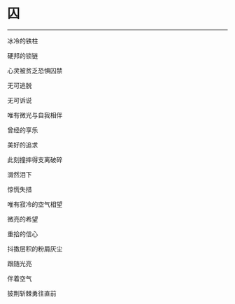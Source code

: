 # 囚
---

冰冷的铁柱

硬邦的锁链

心灵被贫乏恐惧囚禁

无可逃脱

无可诉说

唯有微光与自我相伴

曾经的享乐

美好的追求

此刻撞摔得支离破碎

潸然泪下

惊慌失措

唯有寂冷的空气相望

微亮的希望

重拾的信心

抖擞层积的粉屑灰尘

跟随光亮

伴着空气

披荆斩棘勇往直前
